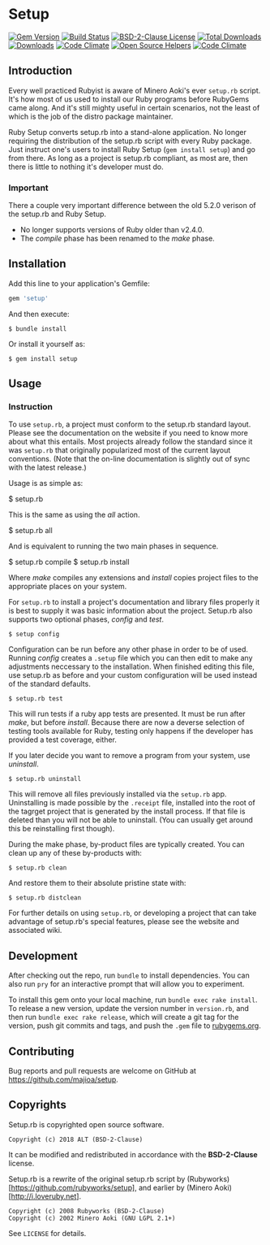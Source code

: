 # Setup

[![Gem Version][version-badge]][rubygems]
[![Build Status][travis-badge]][travis]
[![BSD-2-Clause License][license-badge]](LICENSE)
[![Total Downloads][downloads-total]][rubygems]
[![Downloads][downloads-badge]][rubygems]
[![Code Climate][code-climate-badge]][code-climate]
[![Open Source Helpers][open-source-helpers-badge]][open-source-helpers]
[![Code Climate][code-climate-badge]][code-climate]

[version-badge]: https://img.shields.io/gem/v/setup.svg
[rubygems]: https://rubygems.org/gems/setup
[travis-badge]: https://img.shields.io/travis/majioa/setup/master.svg
[travis]: https://travis-ci.org/majioa/setup
[license-badge]: https://img.shields.io/badge/License-BSD2-0000FF.png
[downloads-total]: https://img.shields.io/gem/dt/setup.svg
[downloads-badge]: https://img.shields.io/gem/dtv/setup.svg
[code-climate-badge]: https://codeclimate.com/github/majioa/setup.svg
[code-climate]: https://codeclimate.com/github/majioa/setup
[open-source-helpers-badge]: https://www.codetriage.com/majioa/setup/badges/users.svg
[open-source-helpers]: https://www.codetriage.com/majioa/setup
[code-climate-badge]: https://codeclimate.com/github/cucumber/cucumber-ruby.svg
[code-climate]: https://codeclimate.com/github/cucumber/cucumber-ruby

## Introduction

Every well practiced Rubyist is aware of Minero Aoki's ever `setup.rb`
script. It's how most of us used to install our Ruby programs before RubyGems
came along. And it's still mighty useful in certain scenarios, not the
least of which is the job of the distro package maintainer.

Ruby Setup converts setup.rb into a stand-alone application. No longer
requiring the distribution of the setup.rb script with every Ruby package.
Just instruct one's users to install Ruby Setup (`gem install setup`) and go
from there. As long as a project is setup.rb compliant, as most are,
then there is little to nothing it's developer must do.

### Important

There a couple very important difference between the old 5.2.0 verison
of the setup.rb and Ruby Setup.

* No longer supports versions of Ruby older than v2.4.0.
* The _compile_ phase has been renamed to the _make_ phase.

## Installation

Add this line to your application's Gemfile:

```ruby
gem 'setup'
```

And then execute:

    $ bundle install

Or install it yourself as:

    $ gem install setup

## Usage
### Instruction

To use `setup.rb`, a project must conform to the setup.rb standard layout.
Please see the documentation on the website if you need to know more about
what this entails. Most projects already follow the standard since it was
`setup.rb` that originally popularized most of the current layout conventions.
(Note that the on-line documentation is slightly out of sync with the latest
release.)

Usage is as simple as:

  $ setup.rb

This is the same as using the _all_ action.

  $ setup.rb all

And is equivalent to running the two main phases in sequence.

  $ setup.rb compile
  $ setup.rb install

Where _make_ compiles any extensions and _install_ copies project
files to the appropriate places on your system.

For `setup.rb` to install a project's documentation and library files
properly it is best to supply it was basic information about the project.
Setup.rb also supports two optional phases, _config_ and _test_.

    $ setup config

Configuration can be run before any other phase in order to be of
used. Running _config_ creates a `.setup` file which you can then
edit to make any adjustments neccessary to the installation. When finished
editing this file, use setup.rb as before and your custom configuration
will be used instead of the standard defaults.

    $ setup.rb test

This will run tests if a ruby app tests are presented. It must be run after
_make_, but before _install_. Because there are now a deverse selection
of testing tools available for Ruby, testing only happens if the developer
has provided a test coverage, either.

If you later decide you want to remove a program from your system, use
_uninstall_.

    $ setup.rb uninstall

This will remove all files previously installed via the `setup.rb` app.
Uninstalling is made possible by the `.receipt` file, installed into the root
of the tagrget project that is generated by the install process. If that file
is deleted than you will not be able to uninstall. (You can usually get around
this be reinstalling first though).

During the make phase, by-product files are typically created.
You can clean up any of these by-products with:

    $ setup.rb clean

And restore them to their absolute pristine state with:

    $ setup.rb distclean

For further details on using `setup.rb`, or developing a project that can
take advantage of setup.rb's special features, please see the website
and associated wiki.


## Development

After checking out the repo, run `bundle` to install dependencies. You can also run `pry` for an interactive prompt that will allow you to experiment.

To install this gem onto your local machine, run `bundle exec rake install`. To release a new version, update the version number in `version.rb`, and then run `bundle exec rake release`, which will create a git tag for the version, push git commits and tags, and push the `.gem` file to [rubygems.org](https://rubygems.org).

## Contributing

Bug reports and pull requests are welcome on GitHub at https://github.com/majioa/setup.

## Copyrights

Setup.rb is copyrighted open source software.

    Copyright (c) 2018 ALT (BSD-2-Clause)

It can be modified and redistributed in accordance with the **BSD-2-Clause** license.

Setup.rb is a rewrite of the original setup.rb script by (Rubyworks)[https://github.com/rubyworks/setup], and earlier by (Minero Aoki)[http://i.loveruby.net].

    Copyright (c) 2008 Rubyworks (BSD-2-Clause)
    Copyright (c) 2002 Minero Aoki (GNU LGPL 2.1+)

See `LICENSE` for details.

